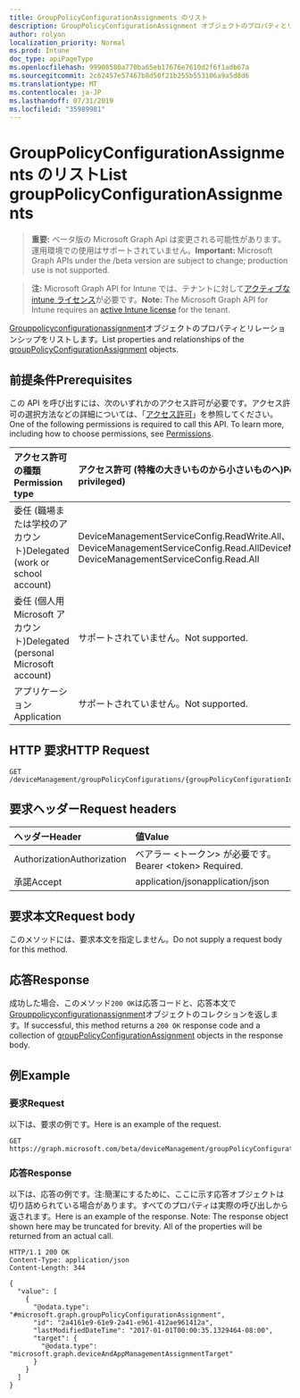 ```yaml
---
title: GroupPolicyConfigurationAssignments のリスト
description: GroupPolicyConfigurationAssignment オブジェクトのプロパティとリレーションシップをリストします。
author: rolyon
localization_priority: Normal
ms.prod: Intune
doc_type: apiPageType
ms.openlocfilehash: 99908580a770ba65eb17676e7610d2f6f1adb67a
ms.sourcegitcommit: 2c62457e57467b8d50f21b255b553106a9a5d8d6
ms.translationtype: MT
ms.contentlocale: ja-JP
ms.lasthandoff: 07/31/2019
ms.locfileid: "35989981"
---
```

# <a name="list-grouppolicyconfigurationassignments"></a><span data-ttu-id="f277c-103">GroupPolicyConfigurationAssignments のリスト</span><span class="sxs-lookup"><span data-stu-id="f277c-103">List groupPolicyConfigurationAssignments</span></span>

> <span data-ttu-id="f277c-104">**重要:** ベータ版の Microsoft Graph Api は変更される可能性があります。運用環境での使用はサポートされていません。</span><span class="sxs-lookup"><span data-stu-id="f277c-104">**Important:** Microsoft Graph APIs under the /beta version are subject to change; production use is not supported.</span></span>

> <span data-ttu-id="f277c-105">**注:** Microsoft Graph API for Intune では、テナントに対して[アクティブな intune ライセンス](https://go.microsoft.com/fwlink/?linkid=839381)が必要です。</span><span class="sxs-lookup"><span data-stu-id="f277c-105">**Note:** The Microsoft Graph API for Intune requires an [active Intune license](https://go.microsoft.com/fwlink/?linkid=839381) for the tenant.</span></span>

<span data-ttu-id="f277c-106">[Grouppolicyconfigurationassignment](../resources/intune-grouppolicy-grouppolicyconfigurationassignment.md)オブジェクトのプロパティとリレーションシップをリストします。</span><span class="sxs-lookup"><span data-stu-id="f277c-106">List properties and relationships of the [groupPolicyConfigurationAssignment](../resources/intune-grouppolicy-grouppolicyconfigurationassignment.md) objects.</span></span>

## <a name="prerequisites"></a><span data-ttu-id="f277c-107">前提条件</span><span class="sxs-lookup"><span data-stu-id="f277c-107">Prerequisites</span></span>
<span data-ttu-id="f277c-p101">この API を呼び出すには、次のいずれかのアクセス許可が必要です。アクセス許可の選択方法などの詳細については、「[アクセス許可](/graph/permissions-reference)」を参照してください。</span><span class="sxs-lookup"><span data-stu-id="f277c-p101">One of the following permissions is required to call this API. To learn more, including how to choose permissions, see [Permissions](/graph/permissions-reference).</span></span>

|<span data-ttu-id="f277c-110">アクセス許可の種類</span><span class="sxs-lookup"><span data-stu-id="f277c-110">Permission type</span></span>|<span data-ttu-id="f277c-111">アクセス許可 (特権の大きいものから小さいものへ)</span><span class="sxs-lookup"><span data-stu-id="f277c-111">Permissions (from most to least privileged)</span></span>|
|:---|:---|
|<span data-ttu-id="f277c-112">委任 (職場または学校のアカウント)</span><span class="sxs-lookup"><span data-stu-id="f277c-112">Delegated (work or school account)</span></span>|<span data-ttu-id="f277c-113">DeviceManagementServiceConfig.ReadWrite.All、DeviceManagementServiceConfig.Read.All</span><span class="sxs-lookup"><span data-stu-id="f277c-113">DeviceManagementServiceConfig.ReadWrite.All, DeviceManagementServiceConfig.Read.All</span></span>|
|<span data-ttu-id="f277c-114">委任 (個人用 Microsoft アカウント)</span><span class="sxs-lookup"><span data-stu-id="f277c-114">Delegated (personal Microsoft account)</span></span>|<span data-ttu-id="f277c-115">サポートされていません。</span><span class="sxs-lookup"><span data-stu-id="f277c-115">Not supported.</span></span>|
|<span data-ttu-id="f277c-116">アプリケーション</span><span class="sxs-lookup"><span data-stu-id="f277c-116">Application</span></span>|<span data-ttu-id="f277c-117">サポートされていません。</span><span class="sxs-lookup"><span data-stu-id="f277c-117">Not supported.</span></span>|

## <a name="http-request"></a><span data-ttu-id="f277c-118">HTTP 要求</span><span class="sxs-lookup"><span data-stu-id="f277c-118">HTTP Request</span></span>
<!-- {
  "blockType": "ignored"
}
-->
``` http
GET /deviceManagement/groupPolicyConfigurations/{groupPolicyConfigurationId}/assignments
```

## <a name="request-headers"></a><span data-ttu-id="f277c-119">要求ヘッダー</span><span class="sxs-lookup"><span data-stu-id="f277c-119">Request headers</span></span>
|<span data-ttu-id="f277c-120">ヘッダー</span><span class="sxs-lookup"><span data-stu-id="f277c-120">Header</span></span>|<span data-ttu-id="f277c-121">値</span><span class="sxs-lookup"><span data-stu-id="f277c-121">Value</span></span>|
|:---|:---|
|<span data-ttu-id="f277c-122">Authorization</span><span class="sxs-lookup"><span data-stu-id="f277c-122">Authorization</span></span>|<span data-ttu-id="f277c-123">ベアラー &lt;トークン&gt; が必要です。</span><span class="sxs-lookup"><span data-stu-id="f277c-123">Bearer &lt;token&gt; Required.</span></span>|
|<span data-ttu-id="f277c-124">承諾</span><span class="sxs-lookup"><span data-stu-id="f277c-124">Accept</span></span>|<span data-ttu-id="f277c-125">application/json</span><span class="sxs-lookup"><span data-stu-id="f277c-125">application/json</span></span>|

## <a name="request-body"></a><span data-ttu-id="f277c-126">要求本文</span><span class="sxs-lookup"><span data-stu-id="f277c-126">Request body</span></span>
<span data-ttu-id="f277c-127">このメソッドには、要求本文を指定しません。</span><span class="sxs-lookup"><span data-stu-id="f277c-127">Do not supply a request body for this method.</span></span>

## <a name="response"></a><span data-ttu-id="f277c-128">応答</span><span class="sxs-lookup"><span data-stu-id="f277c-128">Response</span></span>
<span data-ttu-id="f277c-129">成功した場合、このメソッド`200 OK`は応答コードと、応答本文で[Grouppolicyconfigurationassignment](../resources/intune-grouppolicy-grouppolicyconfigurationassignment.md)オブジェクトのコレクションを返します。</span><span class="sxs-lookup"><span data-stu-id="f277c-129">If successful, this method returns a `200 OK` response code and a collection of [groupPolicyConfigurationAssignment](../resources/intune-grouppolicy-grouppolicyconfigurationassignment.md) objects in the response body.</span></span>

## <a name="example"></a><span data-ttu-id="f277c-130">例</span><span class="sxs-lookup"><span data-stu-id="f277c-130">Example</span></span>

### <a name="request"></a><span data-ttu-id="f277c-131">要求</span><span class="sxs-lookup"><span data-stu-id="f277c-131">Request</span></span>
<span data-ttu-id="f277c-132">以下は、要求の例です。</span><span class="sxs-lookup"><span data-stu-id="f277c-132">Here is an example of the request.</span></span>
``` http
GET https://graph.microsoft.com/beta/deviceManagement/groupPolicyConfigurations/{groupPolicyConfigurationId}/assignments
```

### <a name="response"></a><span data-ttu-id="f277c-133">応答</span><span class="sxs-lookup"><span data-stu-id="f277c-133">Response</span></span>
<span data-ttu-id="f277c-p102">以下は、応答の例です。注:簡潔にするために、ここに示す応答オブジェクトは切り詰められている場合があります。すべてのプロパティは実際の呼び出しから返されます。</span><span class="sxs-lookup"><span data-stu-id="f277c-p102">Here is an example of the response. Note: The response object shown here may be truncated for brevity. All of the properties will be returned from an actual call.</span></span>
``` http
HTTP/1.1 200 OK
Content-Type: application/json
Content-Length: 344

{
  "value": [
    {
      "@odata.type": "#microsoft.graph.groupPolicyConfigurationAssignment",
      "id": "2a4161e9-61e9-2a41-e961-412ae961412a",
      "lastModifiedDateTime": "2017-01-01T00:00:35.1329464-08:00",
      "target": {
        "@odata.type": "microsoft.graph.deviceAndAppManagementAssignmentTarget"
      }
    }
  ]
}
```





